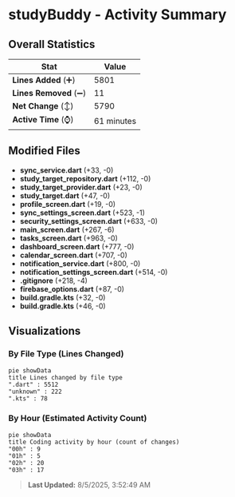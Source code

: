 # studyBuddy - Activity Summary 

## Overall Statistics

| Stat                   | Value                                                             |
| ---------------------- | ----------------------------------------------------------------- |
| **Lines Added** (➕)   | 5801                                          |
| **Lines Removed** (➖) | 11                                        |
| **Net Change** (↕)    | 5790                |
| **Active Time** (⌚)   | 61 minutes |


## Modified Files
- **sync_service.dart** (+33, -0)
- **study_target_repository.dart** (+112, -0)
- **study_target_provider.dart** (+23, -0)
- **study_target.dart** (+47, -0)
- **profile_screen.dart** (+19, -0)
- **sync_settings_screen.dart** (+523, -1)
- **security_settings_screen.dart** (+633, -0)
- **main_screen.dart** (+267, -6)
- **tasks_screen.dart** (+963, -0)
- **dashboard_screen.dart** (+777, -0)
- **calendar_screen.dart** (+707, -0)
- **notification_service.dart** (+800, -0)
- **notification_settings_screen.dart** (+514, -0)
- **.gitignore** (+218, -4)
- **firebase_options.dart** (+87, -0)
- **build.gradle.kts** (+32, -0)
- **build.gradle.kts** (+46, -0)

## Visualizations

### By File Type (Lines Changed)

```mermaid
pie showData
title Lines changed by file type
".dart" : 5512
"unknown" : 222
".kts" : 78
```

### By Hour (Estimated Activity Count)

```mermaid
pie showData
title Coding activity by hour (count of changes)
"00h" : 9
"01h" : 5
"02h" : 20
"03h" : 17
```


> **Last Updated:** 8/5/2025, 3:52:49 AM